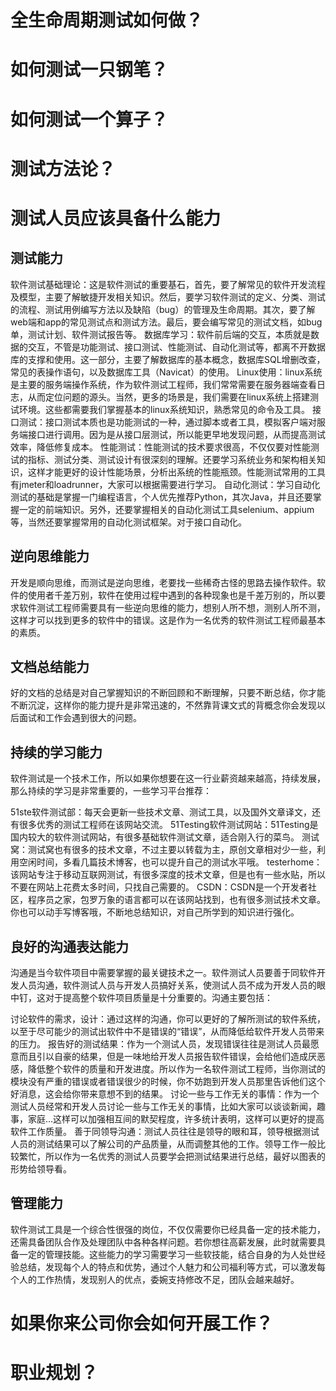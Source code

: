 # 全生命周期测试如何做？
# 如何测试一只钢笔？
# 如何测试一个算子？
# 测试方法论？




# 测试人员应该具备什么能力
## 测试能力
软件测试基础理论：这是软件测试的重要基石，首先，要了解常见的软件开发流程及模型，主要了解敏捷开发相关知识。然后，要学习软件测试的定义、分类、测试的流程、测试用例编写方法以及缺陷（bug）的管理及生命周期。其次，要了解web端和app的常见测试点和测试方法。最后，要会编写常见的测试文档，如bug单，测试计划、软件测试报告等。
数据库学习：软件前后端的交互，本质就是数据的交互，不管是功能测试、接口测试、性能测试、自动化测试等，都离不开数据库的支撑和使用。这一部分，主要了解数据库的基本概念，数据库SQL增删改查，常见的表操作语句，以及数据库工具（Navicat）的使用。
Linux使用：linux系统是主要的服务端操作系统，作为软件测试工程师，我们常常需要在服务器端查看日志，从而定位问题的源头。当然，更多的场景是，我们需要在linux系统上搭建测试环境。这些都需要我们掌握基本的linux系统知识，熟悉常见的命令及工具。
接口测试：接口测试本质也是功能测试的一种，通过脚本或者工具，模拟客户端对服务端接口进行调用。因为是从接口层测试，所以能更早地发现问题，从而提高测试效率，降低修复成本。
性能测试：性能测试的技术要求很高，不仅仅要对性能测试的指标、测试分类、测试设计有很深刻的理解。还要学习系统业务和架构相关知识，这样才能更好的设计性能场景，分析出系统的性能瓶颈。性能测试常用的工具有jmeter和loadrunner，大家可以根据需要进行学习。
自动化测试：学习自动化测试的基础是掌握一门编程语言，个人优先推荐Python，其次Java，并且还要掌握一定的前端知识。另外，还要掌握相关的自动化测试工具selenium、appium等，当然还要掌握常用的自动化测试框架。对于接口自动化。
## 逆向思维能力
开发是顺向思维，而测试是逆向思维，老要找一些稀奇古怪的思路去操作软件。软件的使用者千差万别，软件在使用过程中遇到的各种现象也是千差万别的，所以要求软件测试工程师需要具有一些逆向思维的能力，想别人所不想，测别人所不测，这样才可以找到更多的软件中的错误。这是作为一名优秀的软件测试工程师最基本的素质。

## 文档总结能力
好的文档的总结是对自己掌握知识的不断回顾和不断理解，只要不断总结，你才能不断沉淀，这样你的能力提升是非常迅速的，不然靠背课文式的背概念你会发现以后面试和工作会遇到很大的问题。

## 持续的学习能力
软件测试是一个技术工作，所以如果你想要在这一行业薪资越来越高，持续发展，那么持续的学习是非常重要的，一些学习平台推荐：

51ste软件测试部：每天会更新一些技术文章、测试工具，以及国外文章译文，还有很多优秀的测试工程师在该网站交流。
51Testing软件测试网站：51Testing是国内较大的软件测试网站，有很多基础软件测试文章，适合刚入行的菜鸟。
测试窝：测试窝也有很多的技术文章，不过主要以转载为主，原创文章相对少一些，利用空闲时间，多看几篇技术博客，也可以提升自己的测试水平哦。
testerhome：该网站专注于移动互联网测试，有很多深度的技术文章，但是也有一些水贴，所以不要在网站上花费太多时间，只找自己需要的。
CSDN：CSDN是一个开发者社区，程序员之家，包罗万象的语言都可以在该网站找到，也有很多测试技术文章。你也可以动手写博客哦，不断地总结知识，对自己所学到的知识进行强化。
## 良好的沟通表达能力
沟通是当今软件项目中需要掌握的最关键技术之一。软件测试人员要善于同软件开发人员沟通，软件测试人员与开发人员搞好关系，使测试人员不成为开发人员的眼中钉，这对于提高整个软件项目质量是十分重要的。沟通主要包括：

讨论软件的需求，设计：通过这样的沟通，你可以更好的了解所测试的软件系统，以至于尽可能少的测试出软件中不是错误的“错误”，从而降低给软件开发人员带来的压力。
报告好的测试结果：作为一个测试人员，发现错误往往是测试人员最愿意而且引以自豪的结果，但是一味地给开发人员报告软件错误，会给他们造成厌恶感，降低整个软件的质量和开发进度。所以作为一名软件测试工程师，当你测试的模块没有严重的错误或者错误很少的时候，你不妨跑到开发人员那里告诉他们这个好消息，这会给你带来意想不到的结果。
讨论一些与工作无关的事情：作为一个测试人员经常和开发人员讨论一些与工作无关的事情，比如大家可以谈谈新闻，趣事，家庭…这样可以加强相互间的默契程度，许多统计表明，这样可以更好的提高软件工作质量。
善于同领导沟通：测试人员往往是领导的眼和耳，领导根据测试人员的测试结果可以了解公司的产品质量，从而调整其他的工作。领导工作一般比较繁忙，所以作为一名优秀的测试人员要学会把测试结果进行总结，最好以图表的形势给领导看。
## 管理能力
软件测试工具是一个综合性很强的岗位，不仅仅需要你已经具备一定的技术能力，还需具备团队合作及处理团队中各种各样问题。若你想往高薪发展，此时就需要具备一定的管理技能。这些能力的学习需要学习一些软技能，结合自身的为人处世经验总结，发现每个人的特点和优势，通过个人魅力和公司福利等方式，可以激发每个人的工作热情，发现别人的优点，委婉支持修改不足，团队会越来越好。

# 如果你来公司你会如何开展工作？
# 职业规划？